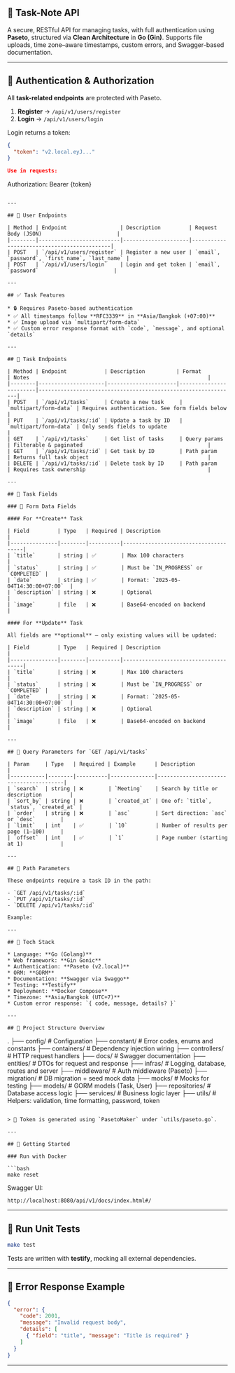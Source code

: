 ## 📝 Task-Note API

A secure, RESTful API for managing tasks, with full authentication using **Paseto**, structured via **Clean Architecture** in **Go (Gin)**. Supports file uploads, time zone–aware timestamps, custom errors, and Swagger-based documentation.

---

## 🔐 Authentication & Authorization

All **task-related endpoints** are protected with Paseto.

1. **Register** → `/api/v1/users/register`
2. **Login** → `/api/v1/users/login`

Login returns a token:

```json
{
  "token": "v2.local.eyJ..."
}

Use in requests:

```
Authorization: Bearer {token}
```

---

## 👤 User Endpoints

| Method | Endpoint                 | Description         | Request Body (JSON)                        |
|--------|--------------------------|---------------------|--------------------------------------------|
| POST   | `/api/v1/users/register` | Register a new user | `email`, `password`, `first_name`, `last_name` |
| POST   | `/api/v1/users/login`    | Login and get token | `email`, `password`                        |

---

## ✅ Task Features

* 🔒 Requires Paseto-based authentication
* ✅ All timestamps follow **RFC3339** in **Asia/Bangkok (+07:00)**
* ✅ Image upload via `multipart/form-data`
* ✅ Custom error response format with `code`, `message`, and optional `details`

---

## 📌 Task Endpoints

| Method | Endpoint            | Description          | Format                | Notes                                                         |
|--------|---------------------|----------------------|------------------------|---------------------------------------------------------------|
| POST   | `/api/v1/tasks`     | Create a new task     | `multipart/form-data` | Requires authentication. See form fields below               |
| PUT    | `/api/v1/tasks/:id` | Update a task by ID   | `multipart/form-data` | Only sends fields to update                                   |
| GET    | `/api/v1/tasks`     | Get list of tasks     | Query params          | Filterable & paginated                                        |
| GET    | `/api/v1/tasks/:id` | Get task by ID        | Path param            | Returns full task object                                      |
| DELETE | `/api/v1/tasks/:id` | Delete task by ID     | Path param            | Requires task ownership                                       |

---

## 🧾 Task Fields

### 🔸 Form Data Fields

#### For **Create** Task

| Field         | Type   | Required | Description                          |
|---------------|--------|----------|--------------------------------------|
| `title`       | string | ✅        | Max 100 characters                   |
| `status`      | string | ✅        | Must be `IN_PROGRESS` or `COMPLETED` |
| `date`        | string | ✅        | Format: `2025-05-04T14:30:00+07:00`  |
| `description` | string | ❌        | Optional                             |
| `image`       | file   | ❌        | Base64-encoded on backend            |

#### For **Update** Task

All fields are **optional** — only existing values will be updated:

| Field         | Type   | Required | Description                          |
|---------------|--------|----------|--------------------------------------|
| `title`       | string | ❌        | Max 100 characters                   |
| `status`      | string | ❌        | Must be `IN_PROGRESS` or `COMPLETED` |
| `date`        | string | ❌        | Format: `2025-05-04T14:30:00+07:00`  |
| `description` | string | ❌        | Optional                             |
| `image`       | file   | ❌        | Base64-encoded on backend            |

---

## 🔎 Query Parameters for `GET /api/v1/tasks`

| Param     | Type   | Required | Example      | Description                            |
|-----------|--------|----------|--------------|----------------------------------------|
| `search`  | string | ❌        | `Meeting`    | Search by title or description         |
| `sort_by` | string | ❌        | `created_at` | One of: `title`, `status`, `created_at` |
| `order`   | string | ❌        | `asc`        | Sort direction: `asc` or `desc`        |
| `limit`   | int    | ✅        | `10`         | Number of results per page (1–100)     |
| `offset`  | int    | ✅        | `1`          | Page number (starting at 1)            |

---

## 🔗 Path Parameters

These endpoints require a task ID in the path:

- `GET /api/v1/tasks/:id`
- `PUT /api/v1/tasks/:id`
- `DELETE /api/v1/tasks/:id`

Example:

---

## 🧱 Tech Stack

* Language: **Go (Golang)**
* Web framework: **Gin Gonic**
* Authentication: **Paseto (v2.local)**
* ORM: **GORM**
* Documentation: **Swagger via Swaggo**
* Testing: **Testify**
* Deployment: **Docker Compose**
* Timezone: **Asia/Bangkok (UTC+7)**
* Custom error response: `{ code, message, details? }`

---

## 📁 Project Structure Overview

```
.
├── config/         # Configuration
├── constant/       # Error codes, enums and constants
├── containers/     # Dependency injection wiring
├── controllers/    # HTTP request handlers
├── docs/           # Swagger documentation
├── entities/       # DTOs for request and response
├── infras/         # Logging, database, routes and server
├── middleware/     # Auth middleware (Paseto)
├── migration/      # DB migration + seed mock data
├── mocks/          # Mocks for testing
├── models/         # GORM models (Task, User)
├── repositories/   # Database access logic
├── services/       # Business logic layer
├── utils/          # Helpers: validation, time formatting, password, token
```

> 🔐 Token is generated using `PasetoMaker` under `utils/paseto.go`.

---

## 🚀 Getting Started

### Run with Docker

```bash
make reset
```

Swagger UI:

```
http://localhost:8080/api/v1/docs/index.html#/
```

---

## 🧪 Run Unit Tests

```bash
make test
```

Tests are written with **testify**, mocking all external dependencies.

---

## 🧾 Error Response Example

```json
{
  "error": {
    "code": 2001,
    "message": "Invalid request body",
    "details": [
      { "field": "title", "message": "Title is required" }
    ]
  }
}
```

---
